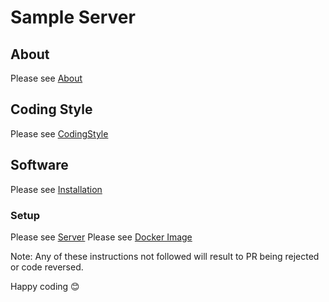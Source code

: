 # Sample Server

## About

Please see [About](/Documentation/About.md)

## Coding Style

Please see [CodingStyle]()

## Software

Please see [Installation](/Documentation/Installation.md#software)

### Setup

Please see [Server](/Documentation/Installation.md#setup)
Please see [Docker Image](/Documentation/Installation.md#docker)

Note: Any of these instructions not followed will result to PR being rejected or code reversed.

Happy coding 😊
